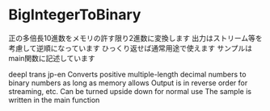 # BigIntegerToBinary

正の多倍長10進数をメモリの許す限り2進数に変換します
出力はストリーム等を考慮して逆順になっています
ひっくり返せば通常用途で使えます
サンプルはmain関数に記述しています


deepl trans jp-en
Converts positive multiple-length decimal numbers to binary numbers as long as memory allows
Output is in reverse order for streaming, etc.
Can be turned upside down for normal use
The sample is written in the main function
